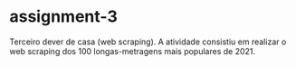 # assignment-3
Terceiro dever de casa (web scraping).
A atividade consistiu em realizar o web scraping dos 100 longas-metragens mais populares de 2021.
